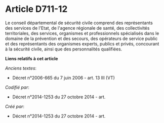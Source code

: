 # Article D711-12

Le conseil départemental de sécurité civile comprend des représentants des services de l'Etat, de l'agence régionale de
santé, des collectivités territoriales, des services, organismes et professionnels spécialisés dans le domaine de la
prévention et des secours, des opérateurs de service public et des représentants des organismes experts, publics et privés,
concourant à la sécurité civile, ainsi que des personnalités qualifiées.

**Liens relatifs à cet article**

_Anciens textes_:

  - Décret n°2006-665 du 7 juin 2006 - art. 13 III (VT)

_Codifié par_:

  - Décret n°2014-1253 du 27 octobre 2014 - art.

_Créé par_:

  - Décret n°2014-1253 du 27 octobre 2014 - art.
